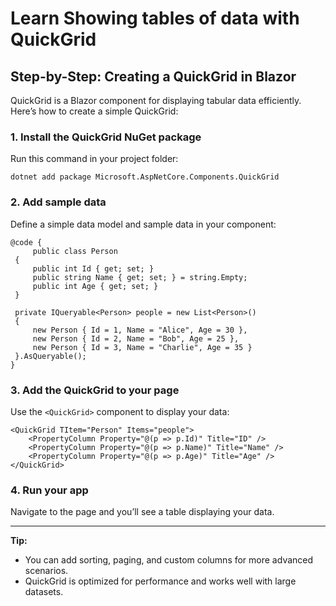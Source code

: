 # Learn Showing tables of data with QuickGrid

## Step-by-Step: Creating a QuickGrid in Blazor

QuickGrid is a Blazor component for displaying tabular data efficiently. Here’s how to create a simple QuickGrid:

### 1. Install the QuickGrid NuGet package
Run this command in your project folder:
```
dotnet add package Microsoft.AspNetCore.Components.QuickGrid
```

### 2. Add sample data
Define a simple data model and sample data in your component:
```razor
@code {
	 public class Person
 {
     public int Id { get; set; }
     public string Name { get; set; } = string.Empty;
     public int Age { get; set; }
 }

 private IQueryable<Person> people = new List<Person>()
 {
     new Person { Id = 1, Name = "Alice", Age = 30 },
     new Person { Id = 2, Name = "Bob", Age = 25 },
     new Person { Id = 3, Name = "Charlie", Age = 35 }
 }.AsQueryable();
}
```

### 3. Add the QuickGrid to your page
Use the `<QuickGrid>` component to display your data:
```razor
<QuickGrid TItem="Person" Items="people">
    <PropertyColumn Property="@(p => p.Id)" Title="ID" />
    <PropertyColumn Property="@(p => p.Name)" Title="Name" />
    <PropertyColumn Property="@(p => p.Age)" Title="Age" />
</QuickGrid>
```

### 4. Run your app
Navigate to the page and you’ll see a table displaying your data.

---

**Tip:**
- You can add sorting, paging, and custom columns for more advanced scenarios.
- QuickGrid is optimized for performance and works well with large datasets.